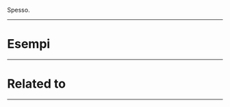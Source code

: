 Spesso.

----------------------------------------------------------------

# Esempi


----------------------------------------------------------------

# Related to


----------------------------------------------------------------